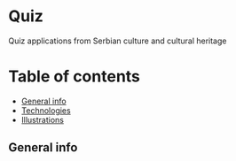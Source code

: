 # Quiz

Quiz applications from Serbian culture and cultural heritage

# Table of contents

* [General info](#general-info)
* [Technologies](#technologies)
* [Illustrations](#illustrations)

## General info

